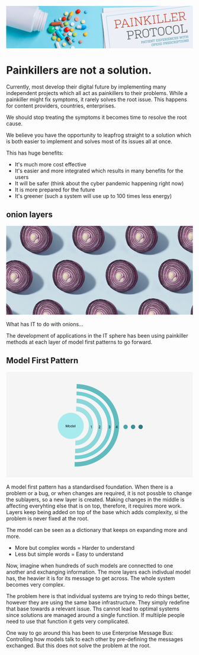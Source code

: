 ![](img/painkillers.png)  

# Painkillers are not a solution.

Currently, most develop their digital future by implementing many independent projects which all act as painkillers to their problems. While a painkiller might fix symptoms, it rarely solves the root issue. This happens for content providers, countries, enterprises.

We should stop treating the symptoms it becomes time to resolve the root cause.

We believe you have the opportunity to leapfrog straight to a solution which is both easier to implement and solves most of its issues all at once.

This has huge benefits:

* It's much more cost effective
* It's easier and more integrated which results in many benefits for the users
* It will be safer (think about the cyber pandemic happening right now)
* It is more prepared for the future
* It's greener (such a system will use up to 100 times less energy)

## onion layers

![](img/onion_layers.png)  

What has IT to do with onions...

The development of applications in the IT sphere has been using painkiller methods at each layer of model first patterns to go forward. 

## Model First Pattern

![](img/model.png)

A model first pattern has a standardised foundation. When there is a problem or a bug, or when changes are required, it is not possble to change the sublayers, so a new layer is created. Making changes in the middle is affecting everyhting else that is on top, therefore, it requires more work. Layers keep being added on top of the base which adds complexity, si the problem is never fixed at the root. 

The model can be seen as a dictionary that keeps on expanding more and more. 
- More but complex words = Harder to understand
- Less but simple words = Easy to understand

Now, imagine when hundreds of such models are connectted to one another and exchanging information. The more layers each indivdual model has, the heavier it is for its message to get across. The whole system becomes very complex. 

The problem here is that individual systems are trying to redo things better, however they are using the same base infrastructure. They simply redefine that base towards a relevant issue. Ths cannot lead to optimal systems since solutions are managed around a single functiion. If multiiple people need to use that function it gets very complicated. 

One way to go around this has been to use Enterprise Message Bus: Controlling how models talk to each other by pre-defining the messages exchanged. But this does not solve the problem at the root.

